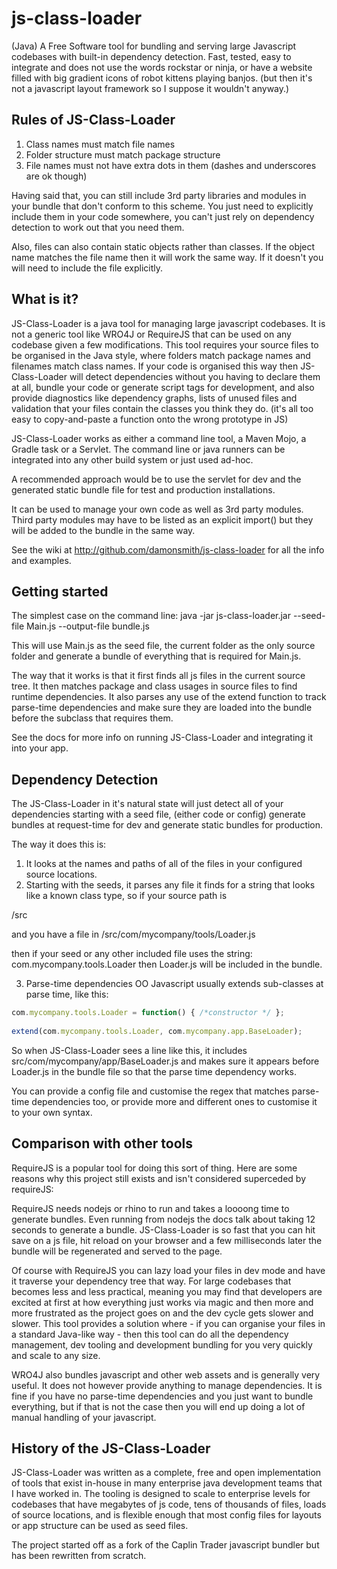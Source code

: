 js-class-loader
===============

(Java) A Free Software tool for bundling and serving large Javascript codebases with built-in dependency detection. 
Fast, tested, easy to integrate and does not use the words rockstar or ninja, or have a website filled with big gradient 
icons of robot kittens playing banjos. (but then it's not a javascript layout framework so I suppose it wouldn't anyway.)

Rules of JS-Class-Loader
------------------------

1. Class names must match file names
2. Folder structure must match package structure
3. File names must not have extra dots in them (dashes and underscores are ok though)

Having said that, you can still include 3rd party libraries and modules in your bundle that don't conform to this scheme. 
You just need to explicitly include them in your code somewhere, you can't just rely on dependency detection to work out
that you need them.

Also, files can also contain static objects rather than classes. If the object name matches the file name then it will 
work the same way. If it doesn't you will need to include the file explicitly.

What is it?
-----------

JS-Class-Loader is a java tool for managing large javascript codebases. It is not a generic tool like WRO4J or RequireJS
that can be used on any codebase given a few modifications. This tool requires your source files to be organised in the
Java style, where folders match package names and filenames match class names. If your code is organised this way then
JS-Class-Loader will detect dependencies without you having to declare them at all, bundle your code or generate script
tags for development, and also provide diagnostics like dependency graphs, lists of unused files and validation that your files
contain the classes you think they do. (it's all too easy to copy-and-paste a function onto the wrong prototype in JS)

JS-Class-Loader works as either a command line tool, a Maven Mojo, a Gradle task or a Servlet. The command line or java runners
can be integrated into any other build system or just used ad-hoc. 

A recommended approach would be to use the servlet for dev and the generated static bundle file for test and production installations.

It can be used to manage your own code as well as 3rd party modules. Third party modules may have to be listed as an explicit
import() but they will be added to the bundle in the same way.

See the wiki at http://github.com/damonsmith/js-class-loader for all the info and examples.

Getting started
---------------

The simplest case on the command line:
java -jar js-class-loader.jar --seed-file Main.js --output-file bundle.js

This will use Main.js as the seed file, the current folder as the only source folder and generate a bundle of everything
that is required for Main.js.

The way that it works is that it first finds all js files in the current source tree. It then matches package and class 
usages in source files to find runtime dependencies. It also parses any use of the extend function to track parse-time
dependencies and make sure they are loaded into the bundle before the subclass that requires them.

See the docs for more info on running JS-Class-Loader and integrating it into your app.

Dependency Detection
--------------------

The JS-Class-Loader in it's natural state will just detect all of your dependencies starting with a seed file, (either code
or config) generate bundles at request-time for dev and generate static bundles for production.

The way it does this is:
1. It looks at the names and paths of all of the files in your configured source locations.
2. Starting with the seeds, it parses any file it finds for a string that looks like a known class type, so if your source path is

/src

and you have a file in /src/com/mycompany/tools/Loader.js

then if your seed or any other included file uses the string: com.mycompany.tools.Loader then Loader.js will be included in the
bundle.

3. Parse-time dependencies
OO Javascript usually extends sub-classes at parse time, like this:

```javascript
com.mycompany.tools.Loader = function() { /*constructor */ };
 
extend(com.mycompany.tools.Loader, com.mycompany.app.BaseLoader);
```

So when JS-Class-Loader sees a line like this, it includes src/com/mycompany/app/BaseLoader.js and makes sure it 
appears before Loader.js in the bundle file so that the parse time dependency works. 

You can provide a config file and customise the regex that matches parse-time dependencies too, or provide more and different ones
to customise it to your own syntax.


Comparison with other tools
---------------------------

RequireJS is a popular tool for doing this sort of thing. Here are some reasons why this project still exists and isn't
considered superceded by requireJS:

RequireJS needs nodejs or rhino to run and takes a loooong time to generate bundles. Even running from nodejs the docs
talk about taking 12 seconds to generate a bundle. JS-Class-Loader is so fast that you can hit save on a js file, hit reload on your
browser and a few milliseconds later the bundle will be regenerated and served to the page.

Of course with RequireJS you can lazy load your files in dev mode and have it traverse your dependency tree that way.
For large codebases that becomes less and less practical, meaning you may find that developers are excited at first at how everything
just works via magic and then more and more frustrated as the project goes on and the dev cycle gets slower and slower.
This tool provides a solution where - if you can organise your files in a standard Java-like way - then this tool can 
do all the dependency management, dev tooling and development bundling for you very quickly and scale to any size.

WRO4J also bundles javascript and other web assets and is generally very useful. It does not however provide anything
to manage dependencies. It is fine if you have no parse-time dependencies and you just want to bundle everything, but 
if that is not the case then you will end up doing a lot of manual handling of your javascript.


History of the JS-Class-Loader
------------------------------

JS-Class-Loader was written as a complete, free and open implementation of tools that exist in-house in many enterprise java development
teams that I have worked in. The tooling is designed to scale to enterprise levels for codebases that have megabytes of js code, 
tens of thousands of files, loads of source locations, and is flexible enough that most config files for layouts or app structure
can be used as seed files.

The project started off as a fork of the Caplin Trader javascript bundler but has been rewritten from scratch.

